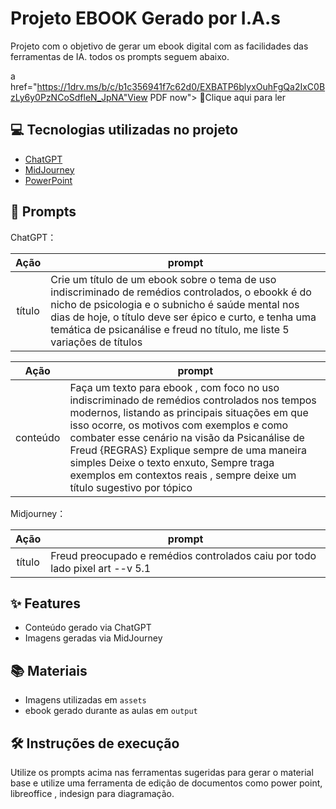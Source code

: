 # Projeto EBOOK Gerado por I.A.s


Projeto com o objetivo de gerar um ebook digital com as facilidades das ferramentas de IA. todos os prompts
seguem abaixo.

a href="https://1drv.ms/b/c/b1c356941f7c62d0/EXBATP6blyxOuhFgQa2IxC0BzLy6y0PzNCoSdfleN_JpNA"View PDF now"> 📕Clique aqui para ler</a>

## 💻 Tecnologias utilizadas no projeto

- [ChatGPT](https://chat.openai.com/) 
- [MidJourney](https://www.midjourney.com/app/)
- [PowerPoint](https://www.microsoft.com/en/microsoft-365/powerpoint)

## 🧠 Prompts


ChatGPT：

|   Ação   | prompt                                                                                                                                                                                                                                                                         |
| :------: | ------------------------------------------------------------------------------------------------------------------------------------------------------------------------------------------------------------------------------------------------------------------------------ |
|  título  |  Crie um título de um ebook sobre o tema de uso indiscriminado de remédios controlados, o ebookk é do nicho de psicologia e o subnicho é saúde mental nos dias de hoje, o título deve ser épico e curto, e tenha uma temática de psicanálise e freud no título, me liste 5 variações de títulos
                                          
|  Ação  | prompt                                                                                 |
| :----: | -------------------------------------------------------------------------------------- |
| conteúdo | Faça um texto para ebook , com foco no uso indiscriminado de remédios controlados nos tempos modernos, listando as principais situações em que isso ocorre, os motivos com exemplos e como combater esse cenário na visão da Psicanálise de Freud {REGRAS} Explique sempre de uma maneira simples Deixe o texto enxuto, Sempre traga exemplos em contextos reais , sempre deixe um título sugestivo por tópico |


Midjourney：

|  Ação  | prompt                                                                                 |
| :----: | -------------------------------------------------------------------------------------- |
| título | Freud preocupado e remédios controlados caiu por todo lado pixel art --v 5.1 |

## ✨ Features

- Conteúdo gerado via ChatGPT
- Imagens geradas via MidJourney

## 📚 Materiais

- Imagens utilizadas em `assets`
- ebook gerado durante as aulas em `output`

## 🛠️ Instruções de execução

Utilize os prompts acima nas ferramentas sugeridas para gerar o material base e utilize uma ferramenta de edição de documentos como power point, libreoffice , indesign para diagramação.

